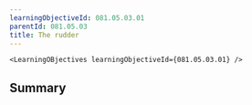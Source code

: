 ```yaml
---
learningObjectiveId: 081.05.03.01
parentId: 081.05.03
title: The rudder
---
```


```tsx eval
<LearningOBjectives learningObjectiveId={081.05.03.01} />
```

## Summary

